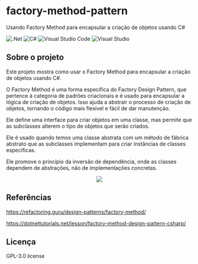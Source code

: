 # factory-method-pattern
Usando Factory Method para encapsular a criação de objetos usando C#

![.Net](https://img.shields.io/badge/.NET-5C2D91?style=for-the-badge&logo=.net&logoColor=white)
![C#](https://img.shields.io/badge/c%23-%23239120.svg?style=for-the-badge&logo=c-sharp&logoColor=white)
![Visual Studio Code](https://img.shields.io/badge/Visual%20Studio%20Code-0078d7.svg?style=for-the-badge&logo=visual-studio-code&logoColor=white)
![Visual Studio](https://img.shields.io/badge/Visual%20Studio-5C2D91.svg?style=for-the-badge&logo=visual-studio&logoColor=white)

## Sobre o projeto
Este projeto mostra como usar o Factory Method para encapsular a criação de objetos usando C#.

O Factory Method é uma forma específica do Factory Design Pattern, que pertence à categoria de padrões criacionais e é usado para encapsular a lógica de criação de objetos. Isso ajuda a abstrair o processo de criação de objetos, tornando o código mais flexível e fácil de dar manutenção.

Ele define uma interface para criar objetos em uma classe, mas permite que as subclasses alterem o tipo de objetos que serão criados.

Ele é usado quando temos uma classe abstrata com um método de fábrica abstrato que as subclasses implementam para criar instâncias de classes específicas.

Ele promove o princípio da inversão de dependência, onde as classes dependem de abstrações, não de implementações concretas.

<div align="center">
    <img src="https://github.com/jfs-dev/factory-method-pattern/assets/54154628/f29faf93-3e78-44eb-b8f2-0b854a81a5e9"</img>
</div>

## Referências
https://refactoring.guru/design-patterns/factory-method/

https://dotnettutorials.net/lesson/factory-method-design-pattern-csharp/

## Licença
GPL-3.0 license
